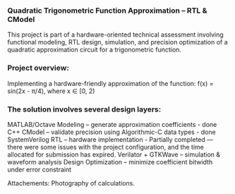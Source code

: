 ### Quadratic Trigonometric Function Approximation – RTL & CModel

This project is part of a hardware-oriented technical assessment involving functional modeling, RTL design, simulation, and precision optimization of a quadratic approximation circuit for a trigonometric function.

### Project overview:
Implementing a hardware-friendly approximation of the function:
f(x) = sin(2x - π/4),  where x ∈ [0, 2)

### The solution involves several design layers:
MATLAB/Octave Modeling – generate approximation coefficients - done
C++ CModel – validate precision using Algorithmic-C data types - done
SystemVerilog RTL – hardware implementation - Partially completed — there were some issues with the project configuration, and the      time allocated for submission has expired.
Verilator + GTKWave – simulation & waveform analysis
Design Optimization – minimize coefficient bitwidth under error constraint

Attachements:
Photography of calculations. 
